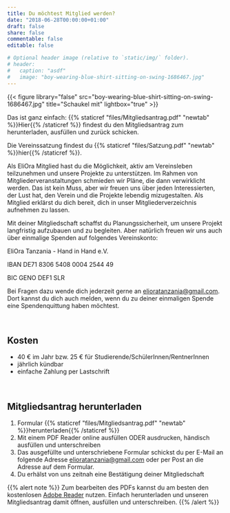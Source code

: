 ```yaml
---
title: Du möchtest Mitglied werden?
date: "2018-06-28T00:00:00+01:00"
draft: false
share: false
commentable: false
editable: false

# Optional header image (relative to `static/img/` folder).
# header:
#   caption: "asdf"
#   image: "boy-wearing-blue-shirt-sitting-on-swing-1686467.jpg"
---
```


{{< figure library="false" src="boy-wearing-blue-shirt-sitting-on-swing-1686467.jpg" title="Schaukel mit" lightbox="true" >}}

Das ist ganz einfach:
{{% staticref "files/Mitgliedsantrag.pdf" "newtab" %}}Hier{{% /staticref %}} findest du den Mitgliedsantrag zum herunterladen, ausfüllen und zurück schicken.

Die Vereinssatzung findest du {{% staticref "files/Satzung.pdf" "newtab" %}}hier{{% /staticref %}}.

Als EliOra Mitglied hast du die Möglichkeit, aktiv am Vereinsleben teilzunehmen und unsere Projekte zu unterstützen. Im Rahmen von Mitgliederveranstaltungen schmieden wir Pläne, die dann verwirklicht werden.
Das ist kein Muss, aber wir freuen uns über jeden Interessierten, der Lust hat, den Verein und die Projekte lebendig mizugestalten. Als Mitglied erklärst du dich bereit, dich in unser Mitgliederverzeichnis aufnehmen zu lassen.

Mit deiner Mitgliedschaft schaffst du Planungssicherheit, um unsere Projekt langfristig aufzubauen und zu begleiten. Aber natürlich freuen wir uns auch über einmalige Spenden auf folgendes Vereinskonto:

EliOra Tanzania - Hand in Hand e.V.

IBAN DE71 8306 5408 0004 2544 49

BIC GENO DEF1 SLR


Bei Fragen dazu wende dich jederzeit gerne an elioratanzania@gmail.com. Dort kannst du dich auch melden, wenn du zu deiner einmaligen Spende eine Spendenquittung haben möchtest.

</br>

## Kosten

- 40 € im Jahr bzw. 25 € für Studierende/SchülerInnen/RentnerInnen
- jährlich kündbar
- einfache Zahlung per Lastschrift


</br>

## Mitgliedsantrag herunterladen

1. Formular {{% staticref "files/Mitgliedsantrag.pdf" "newtab" %}}herunterladen{{% /staticref %}}
2. Mit einem PDF Reader online ausfüllen ODER ausdrucken, händisch ausfüllen und unterschreiben
3. Das ausgefüllte und unterschriebene Formular schickst du per E-Mail an folgende Adresse [elioratanzania@gmail.com](mailto:elioratanzania@gmail.com?subject=[Mitgliedsantrag]) oder per Post an die Adresse auf dem Formular.
4. Du erhälst von uns zeitnah eine Bestätigung deiner Mitgliedschaft


{{% alert note %}}
Zum bearbeiten des PDFs kannst du am besten den kostenlosen [Adobe Reader](https://get.adobe.com/de/reader/) nutzen. Einfach herunterladen und unseren Mitgliedsantrag damit öffnen, ausfüllen und unterschreiben.
{{% /alert %}}

